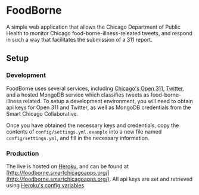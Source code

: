 # FoodBorne

A simple web application that allows the Chicago Department of Public Health to monitor Chicago food-borne-illness-releated tweets, and respond in such a way that facilitates the submission of a 311 report.

## Setup

### Development

FoodBorne uses several services, including [Chicago's Open 311](http://dev.cityofchicago.org/docs/api), [Twitter](https://dev.twitter.com/docs/api/1.1), and a hosted MongoDB service which classifies tweets as food-borne-illness related. To setup a development environment, you will need to obtain api keys for Open 311 and Twitter, as well as MongoDB credentials from the Smart Chicago Collaborative.

Once you have obtained the necessary keys and credentials, copy the contents of `config/settings.yml.example` into a new file named `config/settings.yml`, and fill in the necessary information.

### Production

The live is hosted on [Heroku](http://heroku.com), and can be found at [http://foodborne.smartchicagoapps.org/](http://foodborne.smartchicagoapps.org/). All api keys are set and retrieved using [Heroku's config variables](https://devcenter.heroku.com/articles/config-vars).